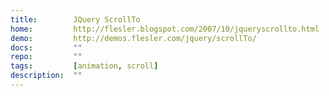 ```yaml
---
title:        JQuery ScrollTo
home:         http://flesler.blogspot.com/2007/10/jqueryscrollto.html
demo:         http://demos.flesler.com/jquery/scrollTo/
docs:         ""
repo:         ""
tags:         [animation, scroll]
description:  ""
---
```


